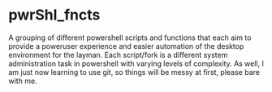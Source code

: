 # pwrShl_fncts
A grouping of different powershell scripts and functions that each aim to provide a poweruser experience and easier automation of the desktop environment for the layman. 
Each script/fork is a different system administration task in powershell with varying levels of complexity. As well, I am just now learning to use git, so things will be messy at first, please bare with me. 
